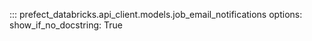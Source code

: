 ::: prefect_databricks.api_client.models.job_email_notifications
    options:
      show_if_no_docstring: True